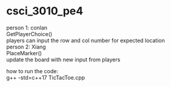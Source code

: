 # csci_3010_pe4

person 1: conlan  
    GetPlayerChoice()  
        players can input the row and col number for expected location  
person 2: Xiang  
    PlaceMarker()  
        update the board with new input from players  
  
  
how to run the code:  
g++ -std=c++17 TicTacToe.cpp  
